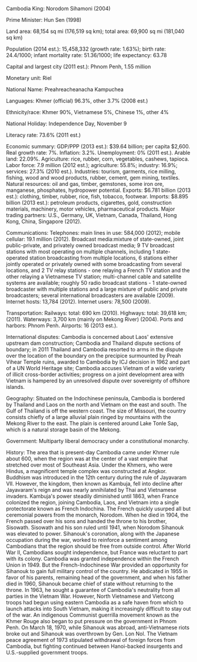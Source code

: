 Cambodia
King: Norodom Sihamoni (2004)

Prime Minister: Hun Sen (1998)

Land area: 68,154 sq mi (176,519 sq km); total area: 69,900 sq mi (181,040 sq km)

Population (2014 est.): 15,458,332 (growth rate: 1.63%); birth rate: 24.4/1000; infant mortality rate: 51.36/1000; life expectancy: 63.78

Capital and largest city (2011 est.): Phnom Penh, 1.55 million

Monetary unit: Riel

National Name: Preahreacheanacha Kampuchea

Languages: Khmer (official) 96.3%, other 3.7% (2008 est.)

Ethnicity/race: Khmer 90%, Vietnamese 5%, Chinese 1%, other 4%

National Holiday: Independence Day, November 9

Literacy rate: 73.6% (2011 est.)

Economic summary: GDP/PPP (2013 est.): $39.64 billion; per capita $2,600. Real growth rate: 7%. Inflation: 3.2%. Unemployment: 0% (2011 est.). Arable land: 22.09%. Agriculture: rice, rubber, corn, vegetables, cashews, tapioca. Labor force: 7.9 million (2012 est.); agriculture: 55.8%; industry: 16.9%; services: 27.3% (2010 est.). Industries: tourism, garments, rice milling, fishing, wood and wood products, rubber, cement, gem mining, textiles. Natural resources: oil and gas, timber, gemstones, some iron ore, manganese, phosphates, hydropower potential. Exports: $6.781 billion (2013 est.): clothing, timber, rubber, rice, fish, tobacco, footwear. Imports: $8.895 billion (2013 est.): petroleum products, cigarettes, gold, construction materials, machinery, motor vehicles, pharmaceutical products. Major trading partners: U.S., Germany, UK, Vietnam, Canada, Thailand, Hong Kong, China, Singapore (2012).

Communications: Telephones: main lines in use: 584,000 (2012); mobile cellular: 19.1 million (2012). Broadcast media:mixture of state-owned, joint public-private, and privately owned broadcast media; 9 TV broadcast stations with most operating on multiple channels, including 1 state-operated station broadcasting from multiple locations, 6 stations either jointly operated or privately owned with some broadcasting from several locations, and 2 TV relay stations - one relaying a French TV station and the other relaying a Vietnamese TV station; multi-channel cable and satellite systems are available; roughly 50 radio broadcast stations - 1 state-owned broadcaster with multiple stations and a large mixture of public and private broadcasters; several international broadcasters are available (2009). Internet hosts: 13,784 (2012). Internet users: 78,500 (2009).

Transportation: Railways: total: 690 km (2010). Highways: total: 39,618 km; (2011). Waterways: 3,700 km (mainly on Mekong River) (2004). Ports and harbors: Phnom Penh. Airports: 16 (2013 est.).

International disputes: Cambodia is concerned about Laos' extensive upstream dam construction; Cambodia and Thailand dispute sections of boundary; in 2011 Thailand and Cambodia resorted to arms in the dispute over the location of the boundary on the precipice surmounted by Preah Vihear Temple ruins, awarded to Cambodia by ICJ decision in 1962 and part of a UN World Heritage site; Cambodia accuses Vietnam of a wide variety of illicit cross-border activities; progress on a joint development area with Vietnam is hampered by an unresolved dispute over sovereignty of offshore islands.

Geography: Situated on the Indochinese peninsula, Cambodia is bordered by Thailand and Laos on the north and Vietnam on the east and south. The Gulf of Thailand is off the western coast. The size of Missouri, the country consists chiefly of a large alluvial plain ringed by mountains with the Mekong River to the east. The plain is centered around Lake Tonle Sap, which is a natural storage basin of the Mekong.

Government: Multiparty liberal democracy under a constitutional monarchy.

History: The area that is present-day Cambodia came under Khmer rule about 600, when the region was at the center of a vast empire that stretched over most of Southeast Asia. Under the Khmers, who were Hindus, a magnificent temple complex was constructed at Angkor. Buddhism was introduced in the 12th century during the rule of Jayavaram VII. However, the kingdom, then known as Kambuja, fell into decline after Jayavaram's reign and was nearly annihilated by Thai and Vietnamese invaders. Kambuja's power steadily diminished until 1863, when France colonized the region, joining Cambodia, Laos, and Vietnam into a single protectorate known as French Indochina. The French quickly usurped all but ceremonial powers from the monarch, Norodom. When he died in 1904, the French passed over his sons and handed the throne to his brother, Sisowath. Sisowath and his son ruled until 1941, when Norodom Sihanouk was elevated to power. Sihanouk's coronation, along with the Japanese occupation during the war, worked to reinforce a sentiment among Cambodians that the region should be free from outside control. After World War II, Cambodians sought independence, but France was reluctant to part with its colony. Cambodia was granted independence within the French Union in 1949. But the French-Indochinese War provided an opportunity for Sihanouk to gain full military control of the country. He abdicated in 1955 in favor of his parents, remaining head of the government, and when his father died in 1960, Sihanouk became chief of state without returning to the throne. In 1963, he sought a guarantee of Cambodia's neutrality from all parties in the Vietnam War. However, North Vietnamese and Vietcong troops had begun using eastern Cambodia as a safe haven from which to launch attacks into South Vietnam, making it increasingly difficult to stay out of the war. An indigenous Communist guerrilla movement known as the Khmer Rouge also began to put pressure on the government in Phnom Penh. On March 18, 1970, while Sihanouk was abroad, anti-Vietnamese riots broke out and Sihanouk was overthrown by Gen. Lon Nol. The Vietnam peace agreement of 1973 stipulated withdrawal of foreign forces from Cambodia, but fighting continued between Hanoi-backed insurgents and U.S.-supplied government troops.
